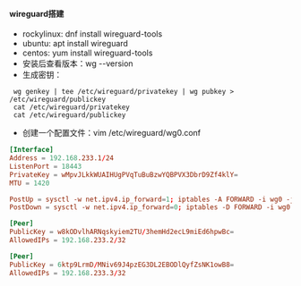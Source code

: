<!--
 * @Author: findnr
 * @Date: 2025-01-27 13:51:32
 * @LastEditors: findnr
 * @LastEditTime: 2025-02-05 09:19:59
 * @Description: 
-->
#### wireguard搭建
- rockylinux: dnf install wireguard-tools
- ubuntu: apt install wireguard
- centos: yum install wireguard-tools
- 安装后查看版本：wg --version
- 生成密钥：
```shell
 wg genkey | tee /etc/wireguard/privatekey | wg pubkey > /etc/wireguard/publickey
 cat /etc/wireguard/privatekey
 cat /etc/wireguard/publickey
 ```
- 创建一个配置文件：vim /etc/wireguard/wg0.conf
```conf
[Interface]
Address = 192.168.233.1/24
ListenPort = 18443
PrivateKey = wMpvJLkkWUAIHUgPVqTuBuBzwYQBPVX3DbrD9Zf4klY=
MTU = 1420

PostUp = sysctl -w net.ipv4.ip_forward=1; iptables -A FORWARD -i wg0 -j ACCEPT; iptables -t nat -A POSTROUTING -o eth0 -j MASQUERADE
PostDown = sysctl -w net.ipv4.ip_forward=0; iptables -D FORWARD -i wg0 -j ACCEPT; iptables -t nat -D POSTROUTING -o eth0 -j MASQUERADE

[Peer]
PublicKey = w8kODvlhARNqskyiem2TU/3hemHd2ecL9miEd6hpwBc=
AllowedIPs = 192.168.233.2/32

[Peer]
PublicKey = 6ktp9LrmD/MNiv69J4pzEG3DL2EBODlQyfZsNK1owB8=
AllowedIPs = 192.168.233.3/32
```
